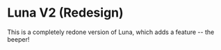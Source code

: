 # Luna V2 (Redesign)

This is a completely redone version of Luna, which adds a feature -- the beeper!
